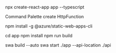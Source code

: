npx create-react-app app --typescript 

Command Palette create HttpFunction

npm install -g @azure/static-web-apps-cli

cd app
npm install
npm run build

swa build --auto
swa start ./app --api-location ./api